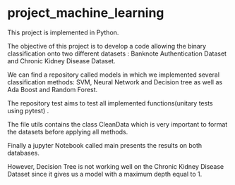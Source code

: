 # project_machine_learning
This project is implemented in Python.

The objective of this project is to develop a code allowing the binary classification onto two different datasets : Banknote Authentication Dataset and Chronic Kidney
Disease Dataset.

We can find a repository called models in which we implemented several classification methods: SVM, Neural Network and Decision tree as well as Ada Boost and Random Forest.

The repository test aims to test all implemented functions(unitary tests using pytest) .

The file utils contains the class CleanData which is very important to format the datasets before applying all methods.

Finally a jupyter Notebook called main presents the results on both databases. 

However, Decision Tree is not working well on the Chronic Kidney Disease Dataset since it gives us a model with a maximum depth equal to 1. 
